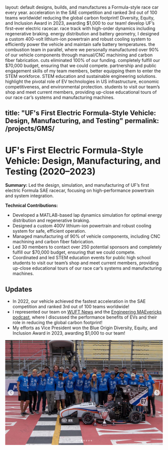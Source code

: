 layout: default
designs, builds, and manufactures a Formula-style race car every year.
acceleration in the SAE competition and ranked 3rd out of 100 teams worldwide!
reducing the global carbon footprint!
Diversity, Equity, and Inclusion Award in 2023, awarding $1,000 to our team!
develop UF’s first-ever electric racecar.
race track with high-order dynamics including regenerative braking.
energy distribution and battery geometry, I designed a custom 400-volt lithium-ion powertrain and
robust cooling system to efficiently power the vehicle and maintain safe battery temperatures.
the combustion team in parallel, where we personally manufactured over 90% of our vehicle components
through manual/CNC machining and carbon fiber fabrication.
cuts eliminated 100% of our funding.
completely fulfill our $70,000 budget, ensuring that we could compete.
partnership and public engagement skills of my team members, better equipping them to enter the STEM
workforce.
STEM education and sustainable engineering solutions.
highlight the pivotal role of EV technologies in US infrastructure, economic competitiveness, and
environmental protection.
students to visit our team’s shop and meet current members, providing up-close educational tours of our
race car’s systems and manufacturing machines. 

title: "UF's First Electric Formula-Style Vehicle: Design, Manufacturing, and Testing"
permalink: /projects/GMS/
---

# UF's First Electric Formula-Style Vehicle: Design, Manufacturing, and Testing (2020–2023)

**Summary:**
Led the design, simulation, and manufacturing of UF’s first electric Formula SAE racecar, focusing on high-performance powertrain and system integration.

**Technical Contributions:**
- Developed a MATLAB-based lap dynamics simulation for optimal energy distribution and regenerative braking.
- Designed a custom 400V lithium-ion powertrain and robust cooling system for safe, efficient operation.
- Managed manufacturing of 90% of vehicle components, including CNC machining and carbon fiber fabrication.
- Led 30 members to contact over 250 potential sponsors and
completely fulfill our $70,000 budget, ensuring that we could compete.
- Coordinated and led STEM education events for public high school
students to visit our team’s shop and meet current members, providing up-close educational tours of our
race car’s systems and manufacturing machines. 
## Updates
- In 2022, our vehicle achieved the fastest
acceleration in the SAE competition and ranked 3rd out of 100 teams worldwide!
- I represented our team on [WUFT News](https://www.wuft.org/sports/2023-05-03/gator-motorsports-team-transitions-to-an-electric-car-for-the-formula-sae-competition-in-june) and the
[Engineering MAEvericks podcast](https://podcasts.apple.com/us/podcast/005-gator-motorsports-formula-team/id1646256687?i=1000599057205), where I discussed the performance benefits of EVs and their role in
reducing the global carbon footprint!
- My efforts as Vice President won the Blue Origin
Diversity, Equity, and Inclusion Award in 2023, awarding $1,000 to our team!


<img src="/images/gms.png" width="800px" style="margin-right: 10px;" />
